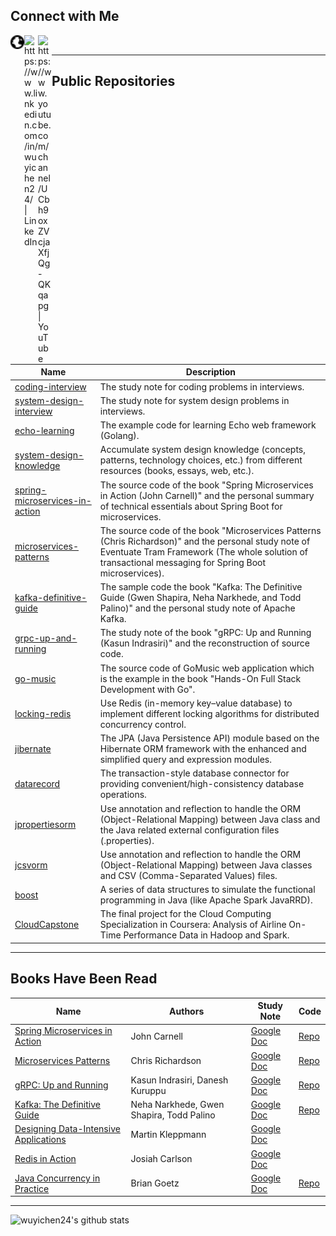 ## Connect with Me

[<img align="left" alt="http://wuyichen.tech/" width="22px" src="https://raw.githubusercontent.com/iconic/open-iconic/master/svg/globe.svg" />][website]
[<img align="left" alt="https://www.linkedin.com/in/wuyichen24/ | LinkedIn" width="22px" src="https://cdn.jsdelivr.net/npm/simple-icons@v3/icons/linkedin.svg" />][linkedin]
[<img align="left" alt="https://www.youtube.com/channel/UCbh9oxZVcjaXfjQg-QKqapg | YouTube" width="22px" src="https://cdn.jsdelivr.net/npm/simple-icons@v3/icons/youtube.svg" />][youtube]

<br />

-----

## Public Repositories
| Name | Description |
|----|----|
| [coding-interview](https://github.com/wuyichen24/coding-interview) | The study note for coding problems in interviews. |
| [system-design-interview](https://github.com/wuyichen24/system-design-interview) | The study note for system design problems in interviews. | 
| [echo-learning](https://github.com/wuyichen24/echo-learning) | The example code for learning Echo web framework (Golang). |
| [system-design-knowledge](https://github.com/wuyichen24/system-design-knowledge) | Accumulate system design knowledge (concepts, patterns, technology choices, etc.) from different resources (books, essays, web, etc.). |
| [spring-microservices-in-action](https://github.com/wuyichen24/spring-microservices-in-action) | The source code of the book "Spring Microservices in Action (John Carnell)" and the personal summary of technical essentials about Spring Boot for microservices. |
| [microservices-patterns](https://github.com/wuyichen24/microservices-patterns) | The source code of the book "Microservices Patterns (Chris Richardson)" and the personal study note of Eventuate Tram Framework (The whole solution of transactional messaging for Spring Boot microservices). |
| [kafka-definitive-guide](https://github.com/wuyichen24/kafka-definitive-guide) | The sample code the book "Kafka: The Definitive Guide (Gwen Shapira, Neha Narkhede, and Todd Palino)" and the personal study note of Apache Kafka. |
| [grpc-up-and-running](https://github.com/wuyichen24/grpc-up-and-running) | The study note of the book "gRPC: Up and Running (Kasun Indrasiri)" and the reconstruction of source code. |
| [go-music](https://github.com/wuyichen24/go-music) | The source code of GoMusic web application which is the example in the book "Hands-On Full Stack Development with Go". |
| [locking-redis](https://github.com/wuyichen24/locking-redis) | Use Redis (in-memory key–value database) to implement different locking algorithms for distributed concurrency control. |
| [jibernate](https://github.com/wuyichen24/jibernate) | The JPA (Java Persistence API) module based on the Hibernate ORM framework with the enhanced and simplified query and expression modules. |
| [datarecord](https://github.com/wuyichen24/datarecord) | The transaction-style database connector for providing convenient/high-consistency database operations. |
| [jpropertiesorm](https://github.com/wuyichen24/jpropertiesorm) | Use annotation and reflection to handle the ORM (Object-Relational Mapping) between Java class and the Java related external configuration files (.properties). |
| [jcsvorm](https://github.com/wuyichen24/jcsvorm) | Use annotation and reflection to handle the ORM (Object-Relational Mapping) between Java classes and CSV (Comma-Separated Values) files. |
| [boost](https://github.com/wuyichen24/boost) | A series of data structures to simulate the functional programming in Java (like Apache Spark JavaRRD). |
| [CloudCapstone](https://github.com/wuyichen24/CloudCapstone) | The final project for the Cloud Computing Specialization in Coursera: Analysis of Airline On-Time Performance Data in Hadoop and Spark. |

-----

## Books Have Been Read
| Name | Authors | Study Note | Code |
|----|----|----|----|
| [Spring Microservices in Action](https://www.manning.com/books/spring-microservices-in-action) | John Carnell | [Google Doc](https://docs.google.com/document/d/1yaZZDy-Sf-pwobK85re5FQCU8X7GGXpmERXtA5CXm4o/edit?usp=sharing) | [Repo](https://github.com/wuyichen24/spring-microservices-in-action) |
| [Microservices Patterns](https://www.manning.com/books/microservices-patterns) | Chris Richardson | [Google Doc](https://docs.google.com/document/d/1MkeEUyWfDU7HYYCo26GyaVbBHIS29iZ6FnOxuJ_4JHc/edit?usp=sharing) | [Repo](https://github.com/wuyichen24/microservices-patterns) |
| [gRPC: Up and Running](https://learning.oreilly.com/library/view/grpc-up-and/9781492058328/) | Kasun Indrasiri, Danesh Kuruppu | [Google Doc](https://docs.google.com/document/d/1-9X1T80fF26CSScx9xJNqLx5o1ruhYRGycqEnd9W5Gk/edit?usp=sharing) | [Repo](https://github.com/wuyichen24/grpc-up-and-running) |
| [Kafka: The Definitive Guide](https://learning.oreilly.com/library/view/kafka-the-definitive/9781491936153/) | Neha Narkhede, Gwen Shapira, Todd Palino | [Google Doc](https://docs.google.com/document/d/1JJqllxpVwzTJLrGILxJ10LT5_lhi8ZbKlHcrE54A6Rc/edit?usp=sharing) | [Repo](https://github.com/wuyichen24/kafka-definitive-guide) |
| [Designing Data-Intensive Applications](https://learning.oreilly.com/library/view/designing-data-intensive-applications/9781491903063/) | Martin Kleppmann | [Google Doc](https://docs.google.com/document/d/1Tdf0UQRKcqGrslOfsdmzUhpslkbSvi4BTwYcojH2G8A/edit?usp=sharing) | | 
| [Redis in Action](https://www.manning.com/books/redis-in-action) | Josiah Carlson | [Google Doc](https://docs.google.com/document/d/1aeMxjciAQa1Kng2NaE845dm02ll8hjND6KTlgMsPOtA/edit?usp=sharing) | |
| [Java Concurrency in Practice](https://jcip.net/) | Brian Goetz | [Google Doc](https://docs.google.com/document/d/1OBjN-ie35v49KTgdoDuw4CnVLWQ906LZOqVb3sYWZ9o/edit?usp=sharing) | [Repo](https://github.com/wuyichen24/java-concurrency-in-practice) |

-----

![wuyichen24's github stats](https://github-readme-stats.vercel.app/api?username=wuyichen24&count_private=true)

[website]: http://wuyichen.tech/
[linkedin]: https://www.linkedin.com/in/wuyichen24/
[youtube]: https://www.youtube.com/channel/UCbh9oxZVcjaXfjQg-QKqapg
